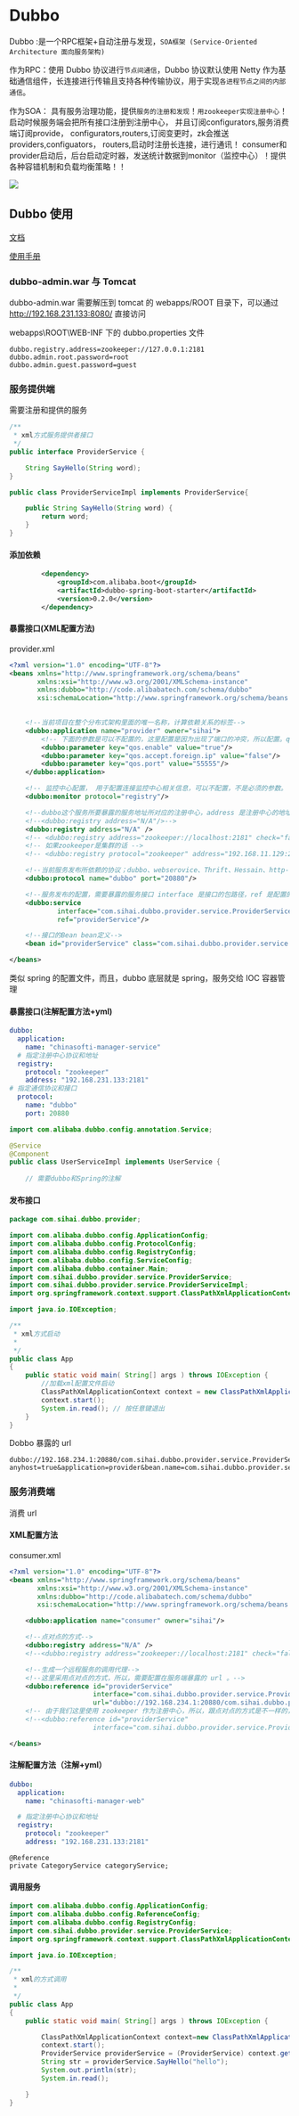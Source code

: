 # Dubbo

Dubbo :是一个RPC框架+自动注册与发现，`SOA框架 (Service-Oriented Architecture 面向服务架构)`

作为RPC：使用 Dubbo 协议进行`节点间通信`，Dubbo 协议默认使用 Netty 作为基础通信组件，长连接进行传输且支持各种传输协议，用于实现`各进程节点之间的内部通信`。

作为SOA：
具有服务治理功能，提供`服务的注册和发现`！`用zookeeper实现注册中心`！启动时候服务端会把所有接口注册到注册中心，
并且订阅configurators,服务消费端订阅provide，
configurators,routers,订阅变更时，zk会推送providers,configuators，
routers,启动时注册长连接，进行通讯！
consumer和provider启动后，后台启动定时器，发送统计数据到monitor（监控中心）！提供各种容错机制和负载均衡策略！！

![](https://cdn.jsdelivr.net/gh/ChenXiangcheng1/image-hosting2/img/2023_09_25_02_00.jpeg)

## Dubbo 使用

[文档](http://dubbo.apache.org/zh/docs/)

[使用手册](https://dubbo.gitbooks.io/dubbo-user-book/content/)



### dubbo-admin.war 与 Tomcat

dubbo-admin.war 需要解压到 tomcat 的 webapps/ROOT 目录下，可以通过 http://192.168.231.133:8080/ 直接访问

webapps\ROOT\WEB-INF 下的 dubbo.properties 文件

```properties
dubbo.registry.address=zookeeper://127.0.0.1:2181
dubbo.admin.root.password=root
dubbo.admin.guest.password=guest
```



### 服务提供端

需要注册和提供的服务

```java
/**
 * xml方式服务提供者接口
 */
public interface ProviderService {

    String SayHello(String word);
}

public class ProviderServiceImpl implements ProviderService{

    public String SayHello(String word) {
        return word;
    }
}
```

#### 添加依赖

```xml
        <dependency>
            <groupId>com.alibaba.boot</groupId>
            <artifactId>dubbo-spring-boot-starter</artifactId>
            <version>0.2.0</version>
        </dependency>
```

#### 暴露接口(XML配置方法)

provider.xml

```xml 
<?xml version="1.0" encoding="UTF-8"?>
<beans xmlns="http://www.springframework.org/schema/beans"
       xmlns:xsi="http://www.w3.org/2001/XMLSchema-instance"
       xmlns:dubbo="http://code.alibabatech.com/schema/dubbo"
       xsi:schemaLocation="http://www.springframework.org/schema/beans        http://www.springframework.org/schema/beans/spring-beans.xsd        http://code.alibabatech.com/schema/dubbo        http://code.alibabatech.com/schema/dubbo/dubbo.xsd">

    
    <!--当前项目在整个分布式架构里面的唯一名称，计算依赖关系的标签-->
    <dubbo:application name="provider" owner="sihai">
        <!-- 下面的参数是可以不配置的，这里配置是因为出现了端口的冲突，所以配置。qos：Quality of Service 一种安全机制，当网络发生拥塞的时候，所有的数据流都有可能被丢弃；为满足用户对不同应用不同服务质量的要求，就需要网络能根据用户的要求分配和调度资源，对不同的数据流提供不同的服务质量：对实时性强且重要的数据报文优先处理；对于实时性不强的普通数据报文，提供较低的处理优先级，网络拥塞时甚至丢弃。 -->
        <dubbo:parameter key="qos.enable" value="true"/>
        <dubbo:parameter key="qos.accept.foreign.ip" value="false"/>
        <dubbo:parameter key="qos.port" value="55555"/>
    </dubbo:application>

    <!-- 监控中心配置， 用于配置连接监控中心相关信息，可以不配置，不是必须的参数。 -->
    <dubbo:monitor protocol="registry"/>

    <!--dubbo这个服务所要暴露的服务地址所对应的注册中心，address 是注册中心的地址，这里我们配置的是 N/A 表示由 dubbo 自动分配地址。或者说是一种直连的方式，不通过注册中心。-->
    <!--<dubbo:registry address="N/A"/>-->
    <dubbo:registry address="N/A" />
    <!-- <dubbo:registry address="zookeeper://localhost:2181" check="false"/> -->
    <!-- 如果zookeeper是集群的话 -->
    <!-- <dubbo:registry protocol="zookeeper" address="192.168.11.129:2181,192.168.11.137:2181,192.168.11.138:2181"/> -->

    <!--当前服务发布所依赖的协议；dubbo、webserovice、Thrift、Hessain、http-->
    <dubbo:protocol name="dubbo" port="20880"/>

    <!--服务发布的配置，需要暴露的服务接口 interface 是接口的包路径，ref 是配置的接口的 bean。-->
    <dubbo:service
            interface="com.sihai.dubbo.provider.service.ProviderService"
            ref="providerService"/>

    <!--接口的Bean bean定义-->
    <bean id="providerService" class="com.sihai.dubbo.provider.service.ProviderServiceImpl"/>

</beans>
```

类似 spring 的配置文件，而且，dubbo 底层就是 spring，服务交给 IOC 容器管理

#### 暴露接口(注解配置方法+yml)

```yml
dubbo:
  application:
    name: "chinasofti-manager-service"
  # 指定注册中心协议和地址
  registry:
    protocol: "zookeeper"
    address: "192.168.231.133:2181"
# 指定通信协议和接口
  protocol:
    name: "dubbo"
    port: 20880
```

```java
import com.alibaba.dubbo.config.annotation.Service;

@Service
@Component
public class UserServiceImpl implements UserService {
    
    // 需要dubbo和Spring的注解
```

#### 发布接口

```java
package com.sihai.dubbo.provider;

import com.alibaba.dubbo.config.ApplicationConfig;
import com.alibaba.dubbo.config.ProtocolConfig;
import com.alibaba.dubbo.config.RegistryConfig;
import com.alibaba.dubbo.config.ServiceConfig;
import com.alibaba.dubbo.container.Main;
import com.sihai.dubbo.provider.service.ProviderService;
import com.sihai.dubbo.provider.service.ProviderServiceImpl;
import org.springframework.context.support.ClassPathXmlApplicationContext;

import java.io.IOException;

/**
 * xml方式启动
 *
 */
public class App 
{
    public static void main( String[] args ) throws IOException {
        //加载xml配置文件启动
        ClassPathXmlApplicationContext context = new ClassPathXmlApplicationContext("META-INF/spring/provider.xml");
        context.start();
        System.in.read(); // 按任意键退出
    }
}
```

Dobbo 暴露的 url

```url
dubbo://192.168.234.1:20880/com.sihai.dubbo.provider.service.ProviderService?anyhost=true&application=provider&bean.name=com.sihai.dubbo.provider.service.ProviderService&bind.ip=192.168.234.1&bind.port=20880&dubbo=2.0.2&generic=false&interface=com.sihai.dubbo.provider.service.ProviderService&methods=SayHello&owner=sihai&pid=8412&qos.accept.foreign.ip=false&qos.enable=true&qos.port=55555&side=provider&timestamp=1562077289380
```

### 服务消费端

消费 url

#### XML配置方法

consumer.xml

```xml
<?xml version="1.0" encoding="UTF-8"?>
<beans xmlns="http://www.springframework.org/schema/beans"
       xmlns:xsi="http://www.w3.org/2001/XMLSchema-instance"
       xmlns:dubbo="http://code.alibabatech.com/schema/dubbo"
       xsi:schemaLocation="http://www.springframework.org/schema/beans        http://www.springframework.org/schema/beans/spring-beans.xsd        http://code.alibabatech.com/schema/dubbo        http://code.alibabatech.com/schema/dubbo/dubbo.xsd">

    <dubbo:application name="consumer" owner="sihai"/>

    <!--点对点的方式-->
    <dubbo:registry address="N/A" />
    <!--<dubbo:registry address="zookeeper://localhost:2181" check="false"/>-->

    <!--生成一个远程服务的调用代理-->
    <!--这里采用点对点的方式，所以，需要配置在服务端暴露的 url 。-->
    <dubbo:reference id="providerService"
                     interface="com.sihai.dubbo.provider.service.ProviderService"
                     url="dubbo://192.168.234.1:20880/com.sihai.dubbo.provider.service.ProviderService"/>
	<!-- 由于我们这里使用 zookeeper 作为注册中心，所以，跟点对点的方式是不一样的，这里不再需要 dubbo 服务端提供的 url 了，只需要直接引用服务端提供的接口即可。 -->
    <!--<dubbo:reference id="providerService"
                     interface="com.sihai.dubbo.provider.service.ProviderService"/>-->

</beans>
```

#### 注解配置方法（注解+yml）

```yml
dubbo:
  application:
    name: "chinasofti-manager-web"

  # 指定注册中心协议和地址
  registry:
    protocol: "zookeeper"
    address: "192.168.231.133:2181"
```

```
@Reference
private CategoryService categoryService;
```

#### 调用服务

```java
import com.alibaba.dubbo.config.ApplicationConfig;
import com.alibaba.dubbo.config.ReferenceConfig;
import com.alibaba.dubbo.config.RegistryConfig;
import com.sihai.dubbo.provider.service.ProviderService;
import org.springframework.context.support.ClassPathXmlApplicationContext;

import java.io.IOException;

/**
 * xml的方式调用
 *
 */
public class App 
{
    public static void main( String[] args ) throws IOException {

        ClassPathXmlApplicationContext context=new ClassPathXmlApplicationContext("consumer.xml");
        context.start();
        ProviderService providerService = (ProviderService) context.getBean("providerService");
        String str = providerService.SayHello("hello");
        System.out.println(str);
        System.in.read();

    }
}
```

